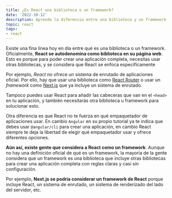 ```yaml
---
title: ¿Es React una biblioteca o un framework?
date: '2022-10-12'
description: Aprende la diferencia entre una biblioteca y un framework y cómo afecta a React
topic: react
tags:
- react
---
```


Existe una fina línea hoy en día entre qué es una biblioteca o un framework. Oficialmente, **React se autodenomina como biblioteca en su página web**. Esto es porque para poder crear una aplicación completa, necesitas usar otras bibliotecas, y se considera que React se enfoca específicamente

Por ejemplo, *React* no ofrece un sistema de enrutado de aplicaciones oficial. Por ello, hay que usar una biblioteca como [React Router](https://reactrouter.com/) o usar un *framework* como [Next.js](https://nextjs.org/) que ya incluye un sistema de enrutado.

Tampoco puedes usar React para añadir las cabeceras que van en el `<head>` en tu aplicación, y también necesitarás otra biblioteca u framework para solucionar esto.

Otra diferencia es que React no te fuerza en qué empaquetador de aplicaciones usar. En cambio `Angular` en su propio tutorial ya te indica que debes usar `@angular/cli` para crear una aplicación, en cambio React siempre te deja la libertad de elegir qué empaquetador usar y ofrece diferentes opciones.

**Aún así, existe gente que considera a React como un framework**. Aunque no hay una definición oficial de qué es un framework, la mayoría de la gente considera que un framework es una biblioteca que incluye otras bibliotecas para crear una aplicación completa con reglas claras y casi sin configuración.

Por ejemplo, **Next.js se podría considerar un framework de React** porque incluye React, un sistema de enrutado, un sistema de renderizado del lado del servidor, etc.
